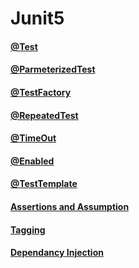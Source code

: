 # Junit5
#### [@Test](/junit5/01_@Test.md)
#### [@ParmeterizedTest](/junit5/02_@ParameterizedTest.md)
#### [@TestFactory](/junit5/03_@TestFactory_DynamicTest.md)
#### [@RepeatedTest](/junit5/04_@RepeatedTest_ParallelExecution.md)
#### [@TimeOut](/junit5/05_@Timeout.md)
#### [@Enabled](/junit5/06_@Enabled_ConditionalTestExecution.md)
#### [@TestTemplate](/junit5/07_@TestTemplate.md)
#### [Assertions and Assumption](/junit5/08_Assertions_and_Assumptions.md)
#### [Tagging](/junit5/09_Tagging_and_Filtering.md)
#### [Dependancy Injection](/junit5/10_Dependancy_Injection.md)

